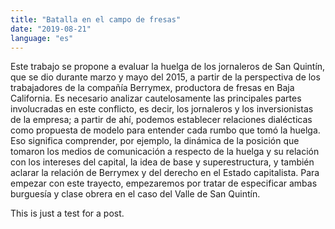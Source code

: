 ```yaml
---
title: "Batalla en el campo de fresas"
date: "2019-08-21"
language: "es"
---
```


Este trabajo se propone a evaluar la huelga de los jornaleros de San Quintín, que se dio durante marzo y mayo del 2015, a partir de la perspectiva de los trabajadores de la compañía Berrymex, productora de fresas en Baja California. Es necesario analizar cautelosamente las principales partes involucradas en este conflicto, es decir, los jornaleros y los inversionistas de la empresa; a partir de ahí, podemos establecer relaciones dialécticas como propuesta de modelo para entender cada rumbo que tomó la huelga. Eso significa comprender, por ejemplo, la dinámica de la posición que tomaron los medios de comunicación a respecto de la huelga y su relación con los intereses del capital, la idea de base y superestructura, y también aclarar la relación de Berrymex y del derecho en el Estado capitalista. Para empezar con este trayecto, empezaremos por tratar de especificar ambas burguesía y clase obrera en el caso del Valle de San Quintín.

This is just a test for a post.

